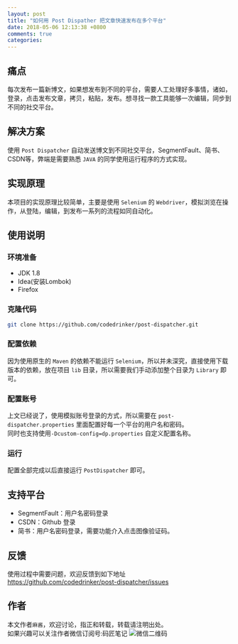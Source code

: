```yaml
---
layout: post
title: "如何用 Post Dispather 把文章快速发布在多个平台"
date: 2018-05-06 12:13:38 +0800
comments: true
categories: 
---
```


## 痛点
每次发布一篇新博文，如果想发布到不同的平台，需要人工处理好多事情，诸如，登录，点击发布文章，拷贝，粘贴，发布。想寻找一款工具能够一次编辑，同步到不同的社交平台。

## 解决方案
使用 `Post Dispatcher` 自动发送博文到不同社交平台，SegmentFault、简书、CSDN等，弊端是需要熟悉 `JAVA` 的同学使用运行程序的方式实现。

## 实现原理
本项目的实现原理比较简单，主要是使用 `Selenium` 的 `Webdriver`，模拟浏览在操作，从登陆，编辑，到发布一系列的流程如同自动化。

## 使用说明

### 环境准备
- JDK 1.8 
- Idea(安装Lombok) 
- Firefox

### 克隆代码
```bash
git clone https://github.com/codedrinker/post-dispatcher.git
```
### 配置依赖
因为使用原生的 `Maven` 的依赖不能运行 `Selenium`，所以并未深究，直接使用下载版本的依赖，放在项目 `lib` 目录，所以需要我们手动添加整个目录为 `Library` 即可。

### 配置账号
上文已经说了，使用模拟账号登录的方式，所以需要在 `post-dispatcher.properties` 里面配置好每一个平台的用户名和密码。  
同时也支持使用`-Dcustom-config=dp.properties` 自定义配置名称。

### 运行
配置全部完成以后直接运行 `PostDispatcher` 即可。


## 支持平台
- SegmentFault：用户名密码登录
- CSDN：Github 登录
- 简书：用户名密码登录，需要功能介入点击图像验证码。

## 反馈
使用过程中需要问题，欢迎反馈到如下地址  
https://github.com/codedrinker/post-dispatcher/issues

## 作者
本文作者<code>麻酱</code>，欢迎讨论，指正和转载，转载请注明出处。  
如果兴趣可以关注作者微信订阅号:码匠笔记
![微信二维码](http://www.majiang.life/images/mini-wechat.jpg)
